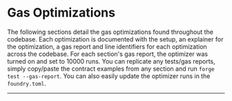 # Gas Optimizations
The following sections detail the gas optimizations found throughout the codebase. Each optimization is documented with the setup, an explainer for the optimization, a gas report and line identifiers for each optimization across the codebase. For each section's gas report, the optimizer was turned on and set to 10000 runs. You can replicate any tests/gas reports, simply copy/paste the contract examples from any section and run `forge test --gas-report`. You can also easily update the optimizer runs in the `foundry.toml`.

---


<br>

